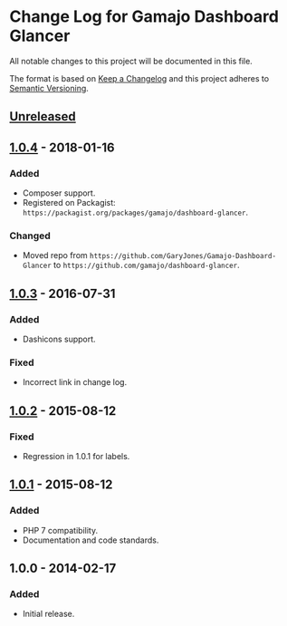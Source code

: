 # Change Log for Gamajo Dashboard Glancer

All notable changes to this project will be documented in this file.

The format is based on [Keep a Changelog](http://keepachangelog.com/en/1.0.0/) and this project adheres to [Semantic Versioning](http://semver.org/spec/v2.0.0.html).

## [Unreleased]

## [1.0.4] - 2018-01-16
### Added
- Composer support.
- Registered on Packagist: `https://packagist.org/packages/gamajo/dashboard-glancer`.

### Changed
- Moved repo from `https://github.com/GaryJones/Gamajo-Dashboard-Glancer` to `https://github.com/gamajo/dashboard-glancer`.

## [1.0.3] - 2016-07-31
### Added
- Dashicons support.

### Fixed
- Incorrect link in change log.

## [1.0.2] - 2015-08-12
### Fixed
- Regression in 1.0.1 for labels.

## [1.0.1] - 2015-08-12
### Added
- PHP 7 compatibility.
- Documentation and code standards.

## 1.0.0 - 2014-02-17
### Added
- Initial release.

[Unreleased]: https://github.com/gamajo/dashboard-glancer/compare/1.0.4...HEAD
[1.0.4]: https://github.com/gamajo/dashboard-glancer/compare/1.0.3...1.0.4
[1.0.3]: https://github.com/gamajo/dashboard-glancer/compare/1.0.2...1.0.3
[1.0.2]: https://github.com/gamajo/dashboard-glancer/compare/1.0.1...1.0.2
[1.0.1]: https://github.com/gamajo/dashboard-glancer/compare/1.0.0...1.0.1
